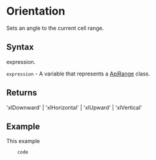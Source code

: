 # Orientation

Sets an angle to the current cell range.

## Syntax

expression.

`expression` - A variable that represents a [ApiRange](../ApiRange.md) class.

## Returns

'xlDownward' | 'xlHorizontal' | 'xlUpward' | 'xlVertical'

## Example

This example

```javascript
	code
```